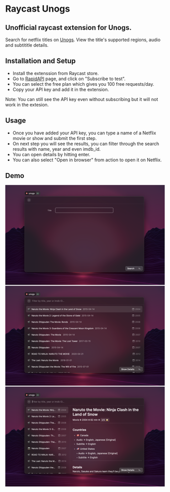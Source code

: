# Raycast Unogs
## Unofficial raycast extension for Unogs.
Search for netflix titles on [Unogs](https://unogs.com/). View the title's supported regions, audio and subtititle details.

## Installation and Setup
- Install the extenssion from Raycast store.
- Go to [RapidAPI](https://rapidapi.com/unogs/api/unogs/) page, and click on "Subscribe to test".
- You can select the free plan which gives you 100 free requests/day.
- Copy your API key and add it in the extension.

Note: You can still see the API key even without subscribing but it will not work in the extesion.

## Usage
- Once you have added your API key, you can type a name of a Netflix movie or show and submit the first step.
- On next step you will see the results, you can filter through the search results with name, year and even imdb_id.
- You can open details by hitting enter.
- You can also select "Open in browser" from action to open it on Netflix.

## Demo
![](assets/demo/1.png)
![](assets/demo/2.png)
![](assets/demo/3.png)